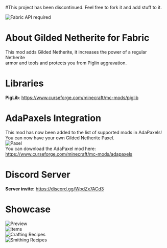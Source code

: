 #This project has been discontinued. Feel free to fork it and add stuff to it.

![Fabric API required](https://cdn.discordapp.com/attachments/726579144615395329/739836321056555069/15964611033571741504164.png)

# About Gilded Netherite for Fabric
This mod adds Gilded Netherite, it increases the power of a regular Netherite  
armor and tools and protects you from Piglin aggravation.

# Libraries
**PigLib**: https://www.curseforge.com/minecraft/mc-mods/piglib

# AdaPaxels Integration
This mod has now been added to the list of supported mods in AdaPaxels!  
You can now have your own Gilded Netherite Paxel.  
![Paxel](https://github.com/scaldings/gilded-netherite-fabric/blob/master/images/paxel.png?raw=true)  
You can download the AdaPaxel mod here: https://www.curseforge.com/minecraft/mc-mods/adapaxels   

# Discord Server
**Server invite:** https://discord.gg/WpdZx7ACd3

# Showcase
![Preview](https://github.com/scaldings/gilded-netherite-fabric/blob/master/images/preview.png?raw=true)  
![Items](https://github.com/scaldings/gilded-netherite-fabric/blob/master/images/items.png?raw=true)  
![Crafting Recipes](https://github.com/scaldings/gilded-netherite-fabric/blob/master/images/crafting_recipes.png?raw=true)  
![Smithing Recipes](https://github.com/scaldings/gilded-netherite-fabric/blob/master/images/smithing_recipes.png?raw=true)  
